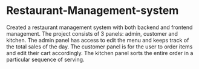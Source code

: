 # Restaurant-Management-system
Created a restaurant management system with both backend and frontend management. The project consists of 3 panels: admin, customer and kitchen. The admin panel has access to edit the menu and keeps track of the total sales of the day. The customer panel is for the user to order items and edit their cart accordingly. The kitchen panel sorts the entire order in a particular sequence of serving.
